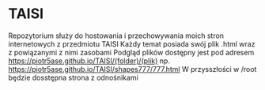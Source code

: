 # TAISI
Repozytorium służy do hostowania i przechowywania moich stron internetowych z przedmiotu TAISI
Każdy temat posiada swój plik .html wraz z powiązanymi z nimi zasobami
Podgląd plików dostępny jest pod adresem https://piotr5ase.github.io/TAISI/(folder)/(plik)
np. https://piotr5ase.github.io/TAISI/shapes777/777.html
W przysszłości w /root będzie dosstępna strona z odnośnikami
